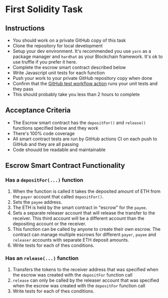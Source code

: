 # First Solidity Task

## Instructions
* You should work on a private GitHub copy of this task
* Clone the repository for local development
* Setup your dev environment. It's recommended you use `yarn` as a package manager and `hardhat` as your Blockchain framework. It's ok to use truffle if you prefer it here.
* Complete the escrow smart contract described below
* Write Javascript unit tests for each function
* Push your work to your private GitHub repository copy when done
* Confirm that the [GitHub test workflow action](./.github/workflows/test.yml) runs your unit tests and they pass
* This should probably take you less than 2 hours to complete

## Acceptance Criteria
- The Escrow smart contract has the `depositFor()` and `release()` functions specified below and they work
- There's 100% code coverage
- All smart contract tests are run by GitHub actions CI on each push to GitHub and they are all passing
- Code shouuld be readable and maintainable

## Escrow Smart Contract Functionality

### Has a `depositFor(...)` function
1. When the function is called it takes the deposited amount of ETH from the `payer` account that called `depositFor()`.
2. Sets the `payee` address.
3. The ETH is held by the smart contract in "escrow" for the `payee`.
4. Sets a separate releaser account that will release the transfer to the receiver. This third account will be a different account than the depositing account or the receiver.
5. This function can be called by anyone to create their own escrow. The contract can manage multiple escrows for different `payer`, `payee` and `releaser` accounts with separate ETH deposit amounts.
6. Write tests for each of thes conditions.

### Has an `release(...)` function
1. Transfers the tokens to the receiver address that was specified when the escrow was created with the `depositFor` function call
2. `release` can only be called by the releaser account that was specified when the escrow was created with the `depositFor` function call
3. Write tests for each of thes conditions.

